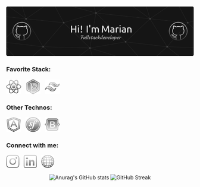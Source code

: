 ![Header](assets/icons/header.png)

<h3 align="left">Favorite Stack:</h3>
<p align="left">
  <img src="assets/icons/react.svg" alt="react" width="40" height="40"/>
  &nbsp
  <img src="assets/icons/nodejs.svg" alt="nodejs" width="40" height="40"/>
  &nbsp
  <img src="assets/icons/tailwind.svg" alt="tailwindcss" width="40" height="40"/>
</p>

<h3 align="left">Other Technos:</h3>
<p align="left">
  <img src="assets/icons/angular.svg" alt="angular" width="40" height="40"/>
  &nbsp
  <img src="assets/icons/symfony.svg" alt="symfony" width="40" height="40"/>
  &nbsp
  <img src="assets/icons/bootstrap.svg" alt="bootstrap" width="40" height="40"/>
</p>

<h3 align="left">Connect with me:</h3>
<p align="left">
  <a href="https://www.instagram.com/marian.bnhm/" target="blank" style="text-decoration: none;">
    <img src="assets/icons/instagram.svg" alt="instagram" width="35" height="35"/>
  </a>
  &nbsp
  <a href="https://www.linkedin.com/in/marian-bonhomme-developpeur-montpellier/" target="blank" style="text-decoration: none;">
    <img src="assets/icons/linkedin.svg" alt="linkedin" width="35" height="35"/>
  </a>
  &nbsp
  <a href="https://studiosphere.netlify.app/" target="blank" style="text-decoration: none;">
    <img src="assets/icons/www.png" alt="studio sphère" width="35" height="35"/>
  </a>
</p>

<div style="display: flex; justify-content: center; align-items: center; flex-wrap: wrap;">
  <img src="https://github-readme-stats.vercel.app/api?username=marianbonhomme&show_icons=true&theme=dark&hide=contribs,prs,issues" alt="Anurag's GitHub stats"/>
  &nbsp
  <img src="https://streak-stats.demolab.com?user=MarianBonhomme&theme=dark&card_width=480&background=151515&border=E4E2E2&ring=DADADA&fire=79FF97&sideNums=79FF97&currStreakLabel=79FF97" alt="GitHub Streak"/>
</div>

